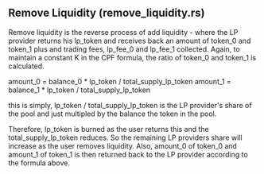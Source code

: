 Remove Liquidity (remove_liquidity.rs)
----------------

Remove liquidity is the reverse process of add liquidity - where the LP provider returns his lp_token and receives back an amount of token_0 and token_1 plus and trading fees, lp_fee_0 and lp_fee_1 collected. Again, to maintain a constant K in the CPF formula, the ratio of token_0 and token_1 is calculated.

amount_0 = balance_0 * lp_token / total_supply_lp_token
amount_1 = balance_1 * lp_token / total_supply_lp_token

this is simply, lp_token / total_supply_lp_token is the LP provider's share of the pool and just multipled by the balance the token in the pool.

Therefore, lp_token is burned as the user returns this and the total_supply_lp_token reduces. So the remaining LP providers share will increase as the user removes liquidity. Also, amount_0 of token_0 and amount_1 of token_1 is then returned back to the LP provider according to the formula above.
